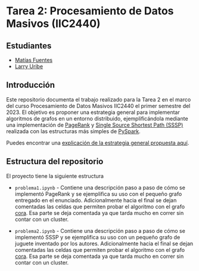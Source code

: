 # Tarea 2: Procesamiento de Datos Masivos (IIC2440)

## Estudiantes

- [Matías Fuentes](https://github.com/matifuentes2)
- [Larry Uribe](https://github.com/larryuc)

## Introducción
Este repositorio documenta el trabajo realizado para la Tarea 2 en el marco del curso Procesamiento de Datos Masivos IIC2440 el primer semestre del 2023. El objetivo es proponer una estrategia general para implementar algoritmos de grafos en un entorno distribuido, ejemplificándola mediante una implementación de [PageRank](https://en.wikipedia.org/wiki/PageRank#:~:text=PageRank%20(PR)%20is%20an%20algorithm,the%20importance%20of%20website%20pages.) y [Single Source Shortest Path (SSSP)](https://www.geeksforgeeks.org/dijkstras-shortest-path-algorithm-greedy-algo-7/) realizada con las estructuras más simples de [PySpark](https://www.databricks.com/glossary/pyspark).

Puedes encontrar una [explicación de la estrategia general propuesta aquí](https://youtu.be/063bT478T0o).

## Estructura del repositorio

El proyecto tiene la siguiente estructura


- `problema1.ipynb` - Contiene una descripción paso a paso de cómo se implementó PageRank y se ejemplifica su uso con el pequeño grafo entregado en el enunciado. Adicionalmente hacia el final se dejan comentadas las celdas que permiten probar el algoritmo con el grafo [cora](https://paperswithcode.com/dataset/cora). Esa parte se deja comentada ya que tarda mucho en correr sin contar con un cluster.

- `problema2.ipynb` - Contiene una descripción paso a paso de cómo se implementó SSSP y se ejemplifica su uso con un pequeño grafo de juguete inventado por los autores. Adicionalmente hacia el final se dejan comentadas las celdas que permiten probar el algoritmo con el grafo [cora](https://paperswithcode.com/dataset/cora). Esa parte se deja comentada ya que tarda mucho en correr sin contar con un cluster.